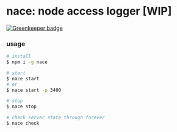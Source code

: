 # nace: node access logger [WIP]

[![Greenkeeper badge](https://badges.greenkeeper.io/amio/nace.svg)](https://greenkeeper.io/)

### usage

```bash
# install
$ npm i -g nace

# start
$ nace start
# or
$ nace start -p 3400

# stop
$ nace stop

# check server state through forever
$ nace check
```
